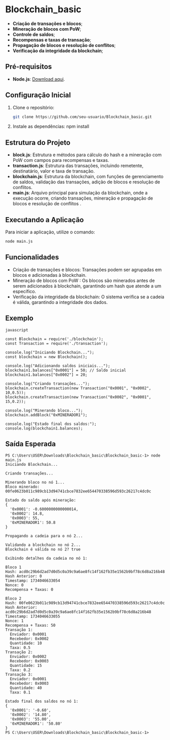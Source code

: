 # Blockchain_basic
- **Criação de transações e blocos**;
- **Mineração de blocos com PoW**;
- **Controle de saldos**;
- **Recompensas e taxas de transação**;
- **Propagação de blocos e resolução de conflitos**;
- **Verificação da integridade da blockchain**;

## Pré-requisitos
- **Node.js**: [Download aqui](https://nodejs.org/).

## Configuração Inicial
1. Clone o repositório:
   ```bash
   git clone https://github.com/seu-usuario/Blockchain_basic.git
2. Instale as dependências:
    npm install

## Estrutura do Projeto
- **block.js**: Estrutura e métodos para cálculo do hash e a mineração com PoW com campos para recompensas e taxas.
- **transaction.js**: Estrutura das transações, incluindo remetente, destinatário, valor e taxa de transação.
- **blockchain.js**: Estrutura da blockchain, com funções de gerenciamento de saldos, validação das transações, adição de blocos e resolução de conflitos.
- **main.js**: Arquivo principal para simulação da blockchain, onde a execução ocorre, criando transações, mineração e propagação de blocos e resolução de conflitos .

## Executando a Aplicação
Para iniciar a aplicação, utilize o comando:
   ```bash
   node main.js
```

## Funcionalidades
- Criação de transações e blocos: Transações podem ser agrupadas em blocos e adicionadas à blockchain.
- Mineração de blocos com PoW : Os blocos são minerados antes de serem adicionados à blockchain, garantindo um hash que atende a um específico.
- Verificação da integridade da blockchain: O sistema verifica se a cadeia é válida, garantindo a integridade dos dados.

## Exemplo

```
javascript

const Blockchain = require('./blockchain');
const Transaction = require('./transaction');

console.log("Iniciando Blockchain...");
const blockchain = new Blockchain();

console.log("Adicionando saldos iniciais...");
blockchain1.balances["0x0001"] = 50; // Saldo inicial
blockchain1.balances["0x0002"] = 20;

console.log("Criando transações...");
blockchain.createTransaction(new Transaction("0x0001", "0x0002", 10,0.5));
blockchain.createTransaction(new Transaction("0x0002", "0x0001", 15,0.2));

console.log("Minerando bloco...");
blockchain.addBlock("0xMINERADOR1");

console.log("Estado final dos saldos:");
console.log(blockchain1.balances);
```

## Saída Esperada

```
PS C:\Users\USER\Downloads\Blockchain_basic\Blockchain_basic-1> node main.js
Iniciando Blockchain...

Criando transações...

Minerando bloco no nó 1...
Bloco minerado: 00fe0623b011c989cb13d94741cbce7832ee654470338596d593c26217c4dc0c

Estado do saldo após mineração:
{
  '0x0001': -0.6000000000000014,
  '0x0002': 14.8,
  '0x0003': 55,
  '0xMINERADOR1': 50.8
}

Propagando a cadeia para o nó 2...

Validando a blockchain no nó 2...
Blockchain é válida no nó 2? true

Exibindo detalhes da cadeia no nó 1:

Bloco 1
Hash: acd0c29b6d2ad7d0d5c0a39c9a6ae8fc14f162fb35e1562b9bf78c6d8a216b48
Hash Anterior: 0
Timestamp: 1734046633054
Nonce: 0
Recompensa + Taxas: 0

Bloco 2
Hash: 00fe0623b011c989cb13d94741cbce7832ee654470338596d593c26217c4dc0c
Hash Anterior: acd0c29b6d2ad7d0d5c0a39c9a6ae8fc14f162fb35e1562b9bf78c6d8a216b48       
Timestamp: 1734046633055
Nonce: 1
Recompensa + Taxas: 50
Transação 1:
  Enviador: 0x0001
  Recebedor: 0x0002
  Quantidade: 10
  Taxa: 0.5
Transação 2:
  Enviador: 0x0002
  Recebedor: 0x0003
  Quantidade: 15
  Taxa: 0.2
Transação 3:
  Enviador: 0x0001
  Recebedor: 0x0003
  Quantidade: 40
  Taxa: 0.1

Estado final dos saldos no nó 1:
{
  '0x0001': '-0.60',
  '0x0002': '14.80',
  '0x0003': '55.00',
  '0xMINERADOR1': '50.80'
}
PS C:\Users\USER\Downloads\Blockchain_basic\Blockchain_basic-1>
```






